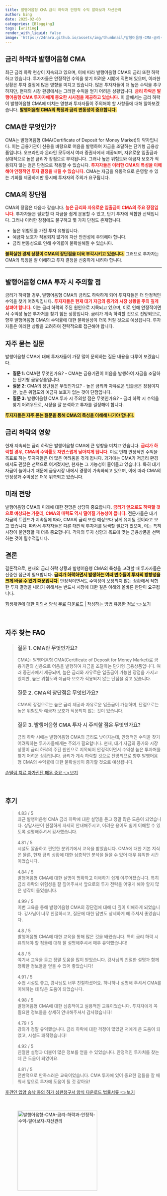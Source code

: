 ```yaml
---
title: 발행어음형 CMA 금리 하락과 안정적 수익 알아보자 자산관리
author: bing
date: 2025-02-03
categories: [Blogging]
tags: [writing]
render_with_liquid: false
image: 'https://24nara.github.io/assets/img/thumbnail/발행어음형-CMA-금리-하락과-안정적-수익-알아보자-자산관리.webp'
---
```



<h2 id='금리하락과발행어음형CMA'>금리 하락과 발행어음형 CMA</h2>

<p>최근 금리 하락 현상이 지속되고 있으며, 이에 따라 발행어음형 CMA의 금리 또한 하락하고 있습니다. 투자자들은 안정적인 수익을 찾기 어려운 시期에 직면해 있으며, 이러한 상황은 투자 결정에 많은 영향을 미치고 있습니다. 많은 투자자들이 더 높은 수익을 추구하지만, 현재의 시장 환경에서는 그러한 수익을 얻기 어려운 상황입니다. <b><span style="color: #ee2323;">금리 하락은 발행어음형 CMA 투자자에게 중요한 시사점을 제공하고 있습니다.</span></b> 이 글에서는 금리 하락이 발행어음형 CMA에 미치는 영향과 투자자들이 주의해야 할 사항들에 대해 알아보겠습니다. <b><span style="background-color: #ffe066;">발행어음형 CMA의 특징과 금리 변동성이 중요합니다.</span></b></p>

<h2 id='CMA란무엇인가'>CMA란 무엇인가?</h2>

<p>CMA는 발행어음형 CMA(Certificate of Deposit for Money Market)의 약자입니다. 이는 금융기관이 신용을 바탕으로 어음을 발행하여 자금을 조달하는 단기형 금융상품입니다. 오프라인과 온라인 모두에서 여러 증권사에서 제공되며, 자유로운 입출금과 상대적으로 높은 금리가 장점으로 부각됩니다. 그러나 높은 위험도와 예금자 보호가 적용되지 않는 점은 단점으로 작용할 수 있습니다. <b><span style="color: #ee2323;">투자자들은 이러한 CMA의 특성을 이해해야 안정적인 투자 결정을 내릴 수 있습니다.</span></b> CMA는 자금을 유동적으로 운영할 수 있는 기회를 제공하지만 동시에 투자자의 주의가 요구됩니다.</p>

<h2 id='CMA의장단점'>CMA의 장단점</h2>

<p>CMA의 장점은 다음과 같습니다. <b><span style="color: #ee2323;">높은 금리와 자유로운 입출금이 CMA의 주요 장점입니다.</span></b> 투자자들은 필요할 때 자금을 쉽게 운용할 수 있고, 단기 투자에 적합한 선택입니다. 그러나 이러한 장점에도 불구하고 몇 가지 단점도 존재합니다.</p>

<ul>
    <li>높은 위험도를 가진 투자 유형입니다.</li>
    <li>예금자 보호가 적용되지 않기에 자산 안전성에 주의해야 합니다.</li>
    <li>금리 변동성으로 인해 수익률이 불확실해질 수 있습니다.</li>
</ul>

<p><b><span style="background-color: #ffe066;">불확실한 경제 상황이 CMA의 장단점을 더욱 부각시키고 있습니다.</span></b> 그러므로 투자자는 CMA의 특징을 잘 이해하고 투자 결정을 신중하게 내려야 합니다.</p>

<hr />

<h2 id='발행어음형CMA투자시주의할점'>발행어음형 CMA 투자 시 주의할 점</h2>

<p>금리가 하락할 경우, 발행어음형 CMA의 금리도 하락하게 되어 투자자들은 더 안정적인 수익을 찾기 어려워집니다. <b><span style="color: #ee2323;">투자자들은 현재 대기 자금의 증가와 시장 상황을 주의 깊게 살펴야 합니다.</span></b> 이는 금리 하락의 주된 원인으로 지목되고 있으며, 이로 인해 안정적이면서 수익성 높은 투자처를 찾기 힘든 상황입니다. 금리가 계속 하락할 것으로 전망되므로, 향후 발행어음형 CMA의 수익률에 대한 불확실성이 더욱 커질 것으로 예상됩니다. 투자자들은 이러한 상황을 고려하여 전략적으로 접근해야 합니다.</p>

<h2 id='자주묻는질문'>자주 묻는 질문</h2>

<p>발행어음형 CMA에 대해 투자자들이 가장 많이 문의하는 질문 내용을 다루어 보겠습니다.</p>

<ul>
    <li><b>질문 1:</b> CMA란 무엇인가요? <span> - CMA는 금융기관이 어음을 발행하여 자금을 조달하는 단기형 금융상품입니다.</span></li>
    <li><b>질문 2:</b> CMA의 장단점은 무엇인가요? <span> - 높은 금리와 자유로운 입출금은 장점이지만, 높은 위험도와 예금자 보호가 없는 것이 단점입니다.</span></li>
    <li><b>질문 3:</b> 발행어음형 CMA 투자 시 주의할 점은 무엇인가요? <span> - 금리 하락 시 수익을 찾기 어려우므로, 시장을 잘 분석하고 투자를 결정해야 합니다.</span></li>
</ul>

<p><b><span style="background-color: #ffe066;">투자자들은 자주 묻는 질문을 통해 CMA의 특성을 이해해 나가야 합니다.</span></b></p>

<h2 id='금리하락의영향'>금리 하락의 영향</h2>

<p>현재 지속되는 금리 하락은 발행어음형 CMA에 큰 영향을 미치고 있습니다. <b><span style="color: #ee2323;">금리가 하락할 경우, CMA의 수익률도 자연스럽게 낮아지게 됩니다.</span></b> 이로 인해 안정적인 수익을 목표로 하는 투자자들은 더 많은 어려움을 겪게 됩니다. 과거에는 CMA가 저금리 환경에서도 괜찮은 선택으로 여겨졌지만, 현재는 그 가능성이 줄어들고 있습니다. 특히 대기 자금이 늘어나기 때문에 금융시장 내에서 경쟁이 가속화되고 있으며, 이에 따라 CMA의 안정성과 수익성은 더욱 위축되고 있습니다.</p>

<h2 id='미래전망'>미래 전망</h2>

<p>발행어음형 CMA의 미래에 대한 전망은 상당히 중요합니다. <b><span style="color: #ee2323;">금리가 앞으로도 하락할 것으로 예상되는 가운데, CMA의 매력도 역시 떨어질 가능성이 큽니다.</span></b> 전문가들은 대기 자금의 트렌드가 지속됨에 따라, CMA의 금리 또한 예상보다 낮게 유지될 것이라고 보고 있습니다. 따라서 투자자들은 다른 대안적 투자처를 탐색할 필요가 있으며, 이는 특히 시장이 불안정할 때 더욱 중요합니다. 각자의 투자 성향과 목표에 맞는 금융상품을 선택하는 것이 필수적입니다.</p>

<h2 id='결론'>결론</h2>

<p>결론적으로, 현재의 금리 하락 상황과 발행어음형 CMA의 특성을 고려할 때 투자자들은 신중한 접근이 필요합니다. <b><span style="background-color: #ffe066;">금리가 하락하면서 발생하는 여러 변수들이 투자의 방향성을 크게 바꿀 수 있기 때문입니다.</span></b> 안정적이면서도 수익성이 보장되지 않는 상황에서 적합한 투자 결정을 내리기 위해서는 반드시 시장에 대한 깊은 이해와 올바른 판단이 요구됩니다.</p>


<p><a class="click-button" title="회생채권에 대한 이의서 양식 무료 다운로드 | 작성하는 방법 유용한 정보" href="https://24nara.github.io/posts/%ED%9A%8C%EC%83%9D%EC%B1%84%EA%B6%8C%EC%97%90-%EB%8C%80%ED%95%9C-%EC%9D%B4%EC%9D%98%EC%84%9C-%EC%96%91%EC%8B%9D-%EB%AC%B4%EB%A3%8C-%EB%8B%A4%EC%9A%B4%EB%A1%9C%EB%93%9C-%EC%9E%91%EC%84%B1%ED%95%98%EB%8A%94-%EB%B0%A9%EB%B2%95-%EC%9C%A0%EC%9A%A9%ED%95%9C-%EC%A0%95%EB%B3%B4/" rel="dofollow">회생채권에 대한 이의서 양식 무료 다운로드 | 작성하는 방법 유용한 정보 👈 보기</a></p><br>
<h2 id='자주_찾는_FAQ'>자주 찾는 FAQ</h2>
<div itemscope="" itemtype="https://schema.org/FAQPage"> 
<blockquote> 
<div itemscope="" itemprop="mainEntity" itemtype="https://schema.org/Question"> 
<h3 itemprop="name">질문 1. CMA란 무엇인가요?</h3> 
<div itemscope="" itemprop="acceptedAnswer" itemtype="https://schema.org/Answer"> 
<span itemprop="text"> 
<p>CMA는 발행어음형 CMA(Certificate of Deposit for Money Market)로 금융기관의 신용으로 어음을 발행하여 자금을 조달하는 단기형 금융상품입니다. 여러 증권사에서 제공되며, 높은 금리와 자유로운 입출금이 가능한 장점을 가지고 있지만, 높은 위험도와 예금자 보호가 적용되지 않는 단점을 갖고 있습니다.</p> 
</span> 
</div> 
</div> 

<div itemscope="" itemprop="mainEntity" itemtype="https://schema.org/Question"> 
<h3 itemprop="name">질문 2. CMA의 장단점은 무엇인가요?</h3> 
<div itemscope="" itemprop="acceptedAnswer" itemtype="https://schema.org/Answer"> 
<span itemprop="text"> 
<p>CMA의 장점으로는 높은 금리 제공과 자유로운 입출금이 가능하며, 단점으로는 높은 위험도와 예금자 보호가 적용되지 않는 것이 있습니다.</p> 
</span> 
</div> 
</div> 

<div itemscope="" itemprop="mainEntity" itemtype="https://schema.org/Question"> 
<h3 itemprop="name">질문 3. 발행어음형 CMA 투자 시 주의할 점은 무엇인가요?</h3> 
<div itemscope="" itemprop="acceptedAnswer" itemtype="https://schema.org/Answer"> 
<span itemprop="text"> 
<p>금리 하락 시에는 발행어음형 CMA의 금리도 낮아지는데, 안정적인 수익을 찾기 어려워하는 투자자들에게는 주의가 필요합니다. 현재, 대기 자금의 증가와 시장 상황이 금리 하락의 주된 원인으로 지목되어 안정적이면서 수익성 높은 투자처를 찾기 어려운 상황입니다. 금리가 계속 하락할 것으로 전망되므로 향후 발행어음형 CMA의 수익률에 대한 불확실성이 증가할 것으로 예상됩니다.</p> 
</span> 
</div> 
</div> 
</blockquote> 
</div>
<p><a class="click-button" title="손떨림 치료 자가진단 매우 중요" href="https://24nara.github.io/posts/%EC%86%90%EB%96%A8%EB%A6%BC-%EC%B9%98%EB%A3%8C-%EC%9E%90%EA%B0%80%EC%A7%84%EB%8B%A8-%EB%A7%A4%EC%9A%B0-%EC%A4%91%EC%9A%94/" rel="dofollow">손떨림 치료 자가진단 매우 중요 👈 보기</a></p><br>
<h2 id='후기'>후기</h2>
<div itemscope itemtype="https://schema.org/Product">
  <blockquote>
  <div itemprop="review" itemscope itemtype="https://schema.org/Review">
      <div itemprop="reviewRating" itemscope itemtype="https://schema.org/Rating"> <span itemprop="ratingValue">4.83</span> / <span itemprop="bestRating">5</span> </div>
      <span itemprop="reviewBody">최근 발행어음형 CMA 금리 하락에 대한 설명을 듣고 정말 많은 도움이 되었습니다. 상담사분이 친절하게 자세히 안내해주시고, 어려운 용어도 쉽게 이해할 수 있도록 설명해주셔서 감사했습니다.</span>
  </div>
  <br>
  <div itemprop="review" itemscope itemtype="https://schema.org/Review">
      <div itemprop="reviewRating" itemscope itemtype="https://schema.org/Rating"> <span itemprop="ratingValue">4.81</span> / <span itemprop="bestRating">5</span> </div>
      <span itemprop="reviewBody">시설도 깔끔하고 편안한 분위기에서 교육을 받았습니다. CMA에 대한 기본 지식은 물론, 현재 금리 상황에 대한 심층적인 분석을 들을 수 있어 매우 유익한 시간이었습니다.</span>
  </div>
  <br>
  <div itemprop="review" itemscope itemtype="https://schema.org/Review">
      <div itemprop="reviewRating" itemscope itemtype="https://schema.org/Rating"> <span itemprop="ratingValue">4.84</span> / <span itemprop="bestRating">5</span> </div>
      <span itemprop="reviewBody">발행어음형 CMA에 대한 설명이 명확하고 이해하기 쉽게 이루어졌습니다. 특히 금리 하락의 위험성을 잘 짚어주셔서 앞으로의 투자 전략을 어떻게 해야 할지 많은 생각이 들었습니다.</span>
  </div>
  <br>
  <div itemprop="review" itemscope itemtype="https://schema.org/Review">
      <div itemprop="reviewRating" itemscope itemtype="https://schema.org/Rating"> <span itemprop="ratingValue">4.99</span> / <span itemprop="bestRating">5</span> </div>
      <span itemprop="reviewBody">이번 교육을 통해 발행어음형 CMA의 장단점에 대해 더 깊이 이해하게 되었습니다. 강사님이 너무 친절하시고, 질문에 대한 답변도 상세하게 해 주셔서 좋았습니다.</span>
  </div>
  <br>
  <div itemprop="review" itemscope itemtype="https://schema.org/Review">
      <div itemprop="reviewRating" itemscope itemtype="https://schema.org/Rating"> <span itemprop="ratingValue">4.8</span> / <span itemprop="bestRating">5</span> </div>
      <span itemprop="reviewBody">발행어음형 CMA에 대한 교육을 통해 많은 것을 배웠습니다. 특히 금리 하락 시 유의해야 할 점들에 대해 잘 설명해주셔서 매우 유익했습니다!</span>
  </div>
  <br>
  <div itemprop="review" itemscope itemtype="https://schema.org/Review">
      <div itemprop="reviewRating" itemscope itemtype="https://schema.org/Rating"> <span itemprop="ratingValue">4.8</span> / <span itemprop="bestRating">5</span> </div>
      <span itemprop="reviewBody">여기서 교육을 듣고 정말 도움을 많이 받았습니다. 강사님의 친절한 설명과 함께 정확한 정보들을 얻을 수 있어 좋았습니다!</span>
  </div>
  <br>
  <div itemprop="review" itemscope itemtype="https://schema.org/Review">
      <div itemprop="reviewRating" itemscope itemtype="https://schema.org/Rating"> <span itemprop="ratingValue">4.91</span> / <span itemprop="bestRating">5</span> </div>
      <span itemprop="reviewBody">수업 시설도 좋고, 강사님도 너무 친절하셨어요. 하나하나 설명해 주셔서 CMA를 이해하는 데 많은 도움이 되었습니다.</span>
  </div>
  <br>
  <div itemprop="review" itemscope itemtype="https://schema.org/Review">
      <div itemprop="reviewRating" itemscope itemtype="https://schema.org/Rating"> <span itemprop="ratingValue">4.98</span> / <span itemprop="bestRating">5</span> </div>
      <span itemprop="reviewBody">발행어음형 CMA에 대한 심층적이고 실용적인 교육이었습니다. 투자자에게 꼭 필요한 정보들을 상세히 안내해주셔서 감사했습니다!</span>
  </div>
  <br>
  <div itemprop="review" itemscope itemtype="https://schema.org/Review">
      <div itemprop="reviewRating" itemscope itemtype="https://schema.org/Rating"> <span itemprop="ratingValue">4.79</span> / <span itemprop="bestRating">5</span> </div>
      <span itemprop="reviewBody">강의가 정말 유익했습니다. 금리 하락에 대한 걱정이 많았던 저에게 큰 도움이 되었고, 시설도 쾌적했습니다!</span>
  </div>
  <br>
  <div itemprop="review" itemscope itemtype="https://schema.org/Review">
      <div itemprop="reviewRating" itemscope itemtype="https://schema.org/Rating"> <span itemprop="ratingValue">4.92</span> / <span itemprop="bestRating">5</span> </div>
      <span itemprop="reviewBody">친절한 설명과 더불어 많은 정보를 얻을 수 있었습니다. 안정적인 투자처를 찾는 데 큰 도움이 되었어요.</span>
  </div>
  <br>
  <div itemprop="review" itemscope itemtype="https://schema.org/Review">
      <div itemprop="reviewRating" itemscope itemtype="https://schema.org/Rating"> <span itemprop="ratingValue">4.81</span> / <span itemprop="bestRating">5</span> </div>
      <span itemprop="reviewBody">전반적으로 만족스러운 교육이었습니다. CMA 투자에 있어 중요한 점들을 잘 배워서 앞으로 투자에 도움이 될 것 같아요!</span>
  </div>
  </blockquote>
</div>
<p><a class="click-button" title="후견인 입양 승낙 동의 허가 심판청구서 양식 다운로드 법률서류" href="https://24nara.github.io/posts/%ED%9B%84%EA%B2%AC%EC%9D%B8-%EC%9E%85%EC%96%91-%EC%8A%B9%EB%82%99-%EB%8F%99%EC%9D%98-%ED%97%88%EA%B0%80-%EC%8B%AC%ED%8C%90%EC%B2%AD%EA%B5%AC%EC%84%9C-%EC%96%91%EC%8B%9D-%EB%8B%A4%EC%9A%B4%EB%A1%9C%EB%93%9C-%EB%B2%95%EB%A5%A0%EC%84%9C%EB%A5%98/" rel="dofollow">후견인 입양 승낙 동의 허가 심판청구서 양식 다운로드 법률서류 👈 보기</a></p><br>
<figure class="image"><img src="https://24nara.github.io/assets/img/thumbnail/발행어음형-CMA-금리-하락과-안정적-수익-알아보자-자산관리.webp" alt="발행어음형-CMA-금리-하락과-안정적-수익-알아보자-자산관리" width="256" height="256"></figure>